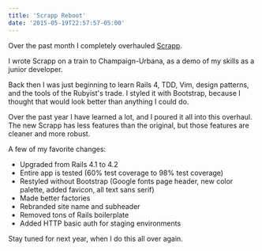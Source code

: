 ```yaml
---
title: 'Scrapp Reboot'
date: '2015-05-19T22:57:57-05:00'
---
```


Over the past month I completely overhauled [Scrapp](https://github.com/jwworth/scrapp).

I wrote Scrapp on a train to Champaign-Urbana, as a demo of my skills as a junior developer.

Back then I was just beginning to learn Rails 4, TDD, Vim, design patterns, and the tools of the Rubyist's trade. I styled it with Bootstrap, because I thought that would look better than anything I could do.

Over the past year I have learned a lot, and I poured it all into this overhaul. The new Scrapp has less features than the original, but those features are cleaner and more robust.

A few of my favorite changes:

* Upgraded from Rails 4.1 to 4.2
* Entire app is tested (60% test coverage to 98% test coverage)
* Restyled without Bootstrap (Google fonts page header, new color palette, added favicon, all text sans serif)
* Made better factories
* Rebranded site name and subheader
* Removed tons of Rails boilerplate
* Added HTTP basic auth for staging environments

Stay tuned for next year, when I do this all over again.
